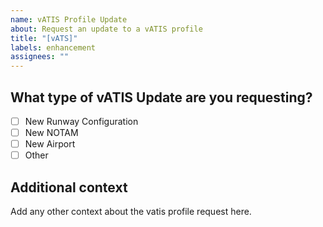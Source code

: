 ```yaml
---
name: vATIS Profile Update
about: Request an update to a vATIS profile
title: "[vATS]"
labels: enhancement
assignees: ""
---
```


## What type of vATIS Update are you requesting?

- [ ] New Runway Configuration
- [ ] New NOTAM
- [ ] New Airport
- [ ] Other

## Additional context

Add any other context about the vatis profile request here.
